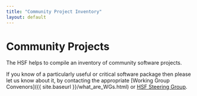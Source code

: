 ```yaml
---
title: "Community Project Inventory"
layout: default
---
```


# Community Projects

The HSF helps to compile an inventory of community software projects.

If you know of a particularly useful or critical software package then
please let us know about it, by contacting the appropriate
[Working Group Convenors]({{ site.baseurl }}/what_are_WGs.html) or
[HSF Steering Group](mailto:hsf-steering@googlegroups.com).
